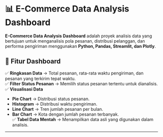 # 📊 E-Commerce Data Analysis Dashboard

**E-Commerce Data Analysis Dashboard** adalah proyek analisis data yang bertujuan untuk menganalisis pola pesanan, distribusi pelanggan, dan performa pengiriman menggunakan **Python, Pandas, Streamlit, dan Plotly**.

## 📌 Fitur Dashboard
✅ **Ringkasan Data** → Total pesanan, rata-rata waktu pengiriman, dan pesanan yang terkirim tepat waktu.  
✅ **Filter Status Pesanan** → Memilih status pesanan tertentu untuk dianalisis.  
✅ **Visualisasi Data**  
   - **Pie Chart** → Distribusi status pesanan.  
   - **Histogram** → Distribusi waktu pengiriman.  
   - **Line Chart** → Tren jumlah pesanan per bulan.  
   - **Bar Chart** → Kota dengan jumlah pesanan terbanyak.  
✅ **Tabel Data Mentah** → Menampilkan data asli yang digunakan dalam analisis.  

---
